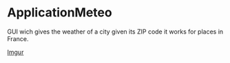 # ApplicationMeteo

GUI wich gives the weather of a city given its ZIP code it works for places in France.

[Imgur](https://i.imgur.com/p2S0ZN7.png)
